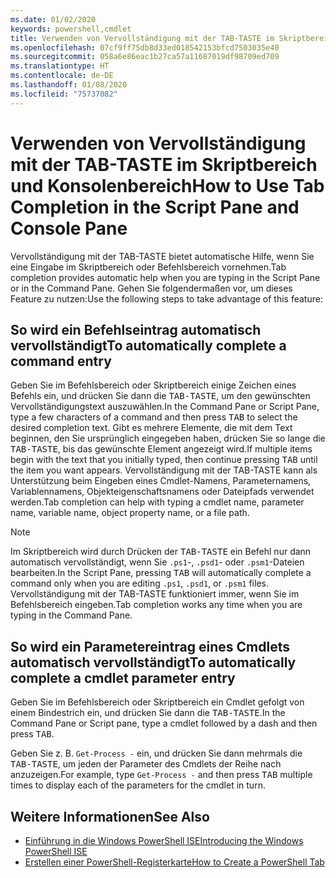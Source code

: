 ```yaml
---
ms.date: 01/02/2020
keywords: powershell,cmdlet
title: Verwenden von Vervollständigung mit der TAB-TASTE im Skriptbereich und Konsolenbereich
ms.openlocfilehash: 07cf9ff75db8d33ed018542153bfcd7503035e40
ms.sourcegitcommit: 058a6e86eac1b27ca57a11687019df98709ed709
ms.translationtype: HT
ms.contentlocale: de-DE
ms.lasthandoff: 01/08/2020
ms.locfileid: "75737082"
---
```

# <a name="how-to-use-tab-completion-in-the-script-pane-and-console-pane"></a><span data-ttu-id="d4ad3-103">Verwenden von Vervollständigung mit der TAB-TASTE im Skriptbereich und Konsolenbereich</span><span class="sxs-lookup"><span data-stu-id="d4ad3-103">How to Use Tab Completion in the Script Pane and Console Pane</span></span>

<span data-ttu-id="d4ad3-104">Vervollständigung mit der TAB-TASTE bietet automatische Hilfe, wenn Sie eine Eingabe im Skriptbereich oder Befehlsbereich vornehmen.</span><span class="sxs-lookup"><span data-stu-id="d4ad3-104">Tab completion provides automatic help when you are typing in the Script Pane or in the Command Pane.</span></span> <span data-ttu-id="d4ad3-105">Gehen Sie folgendermaßen vor, um dieses Feature zu nutzen:</span><span class="sxs-lookup"><span data-stu-id="d4ad3-105">Use the following steps to take advantage of this feature:</span></span>

## <a name="to-automatically-complete-a-command-entry"></a><span data-ttu-id="d4ad3-106">So wird ein Befehlseintrag automatisch vervollständigt</span><span class="sxs-lookup"><span data-stu-id="d4ad3-106">To automatically complete a command entry</span></span>

<span data-ttu-id="d4ad3-107">Geben Sie im Befehlsbereich oder Skriptbereich einige Zeichen eines Befehls ein, und drücken Sie dann die <kbd>TAB-TASTE</kbd>, um den gewünschten Vervollständigungstext auszuwählen.</span><span class="sxs-lookup"><span data-stu-id="d4ad3-107">In the Command Pane or Script Pane, type a few characters of a command and then press <kbd>TAB</kbd> to select the desired completion text.</span></span> <span data-ttu-id="d4ad3-108">Gibt es mehrere Elemente, die mit dem Text beginnen, den Sie ursprünglich eingegeben haben, drücken Sie so lange die <kbd>TAB-TASTE</kbd>, bis das gewünschte Element angezeigt wird.</span><span class="sxs-lookup"><span data-stu-id="d4ad3-108">If multiple items begin with the text that you initially typed, then continue pressing <kbd>TAB</kbd> until the item you want appears.</span></span> <span data-ttu-id="d4ad3-109">Vervollständigung mit der TAB-TASTE kann als Unterstützung beim Eingeben eines Cmdlet-Namens, Parameternamens, Variablennamens, Objekteigenschaftsnamens oder Dateipfads verwendet werden.</span><span class="sxs-lookup"><span data-stu-id="d4ad3-109">Tab completion can help with typing a cmdlet name, parameter name, variable name, object property name, or a file path.</span></span>

> [!NOTE]
> <span data-ttu-id="d4ad3-110">Im Skriptbereich wird durch Drücken der <kbd>TAB-TASTE</kbd> ein Befehl nur dann automatisch vervollständigt, wenn Sie `.ps1`-, `.psd1`- oder `.psm1`-Dateien bearbeiten.</span><span class="sxs-lookup"><span data-stu-id="d4ad3-110">In the Script Pane, pressing <kbd>TAB</kbd> will automatically complete a command only when you are editing `.ps1`, `.psd1`, or `.psm1` files.</span></span> <span data-ttu-id="d4ad3-111">Vervollständigung mit der TAB-TASTE funktioniert immer, wenn Sie im Befehlsbereich eingeben.</span><span class="sxs-lookup"><span data-stu-id="d4ad3-111">Tab completion works any time when you are typing in the Command Pane.</span></span>

## <a name="to-automatically-complete-a-cmdlet-parameter-entry"></a><span data-ttu-id="d4ad3-112">So wird ein Parametereintrag eines Cmdlets automatisch vervollständigt</span><span class="sxs-lookup"><span data-stu-id="d4ad3-112">To automatically complete a cmdlet parameter entry</span></span>

<span data-ttu-id="d4ad3-113">Geben Sie im Befehlsbereich oder Skriptbereich ein Cmdlet gefolgt von einem Bindestrich ein, und drücken Sie dann die <kbd>TAB-TASTE</kbd>.</span><span class="sxs-lookup"><span data-stu-id="d4ad3-113">In the Command Pane or Script pane, type a cmdlet followed by a dash and then press <kbd>TAB</kbd>.</span></span>

<span data-ttu-id="d4ad3-114">Geben Sie z. B. `Get-Process -` ein, und drücken Sie dann mehrmals die <kbd>TAB-TASTE</kbd>, um jeden der Parameter des Cmdlets der Reihe nach anzuzeigen.</span><span class="sxs-lookup"><span data-stu-id="d4ad3-114">For example, type `Get-Process -` and then press <kbd>TAB</kbd> multiple times to display each of the parameters for the cmdlet in turn.</span></span>

## <a name="see-also"></a><span data-ttu-id="d4ad3-115">Weitere Informationen</span><span class="sxs-lookup"><span data-stu-id="d4ad3-115">See Also</span></span>

- [<span data-ttu-id="d4ad3-116">Einführung in die Windows PowerShell ISE</span><span class="sxs-lookup"><span data-stu-id="d4ad3-116">Introducing the Windows PowerShell ISE</span></span>](Introducing-the-Windows-PowerShell-ISE.md)
- [<span data-ttu-id="d4ad3-117">Erstellen einer PowerShell-Registerkarte</span><span class="sxs-lookup"><span data-stu-id="d4ad3-117">How to Create a PowerShell Tab</span></span>](How-to-Create-a-PowerShell-Tab-in-Windows-PowerShell-ISE.md)
